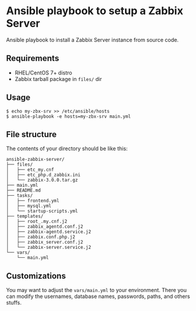 # Ansible playbook to setup a Zabbix Server
Ansible playbook to install a Zabbix Server instance from source code.

## Requirements
- RHEL/CentOS 7+ distro
- Zabbix tarball package in ``files/`` dir

## Usage
```
$ echo my-zbx-srv >> /etc/ansible/hosts
$ ansible-playbook -e hosts=my-zbx-srv main.yml
```

## File structure
The contents of your directory should be like this:

```
ansible-zabbix-server/
├── files/
│   ├── etc_my.cnf
│   ├── etc_php.d_zabbix.ini
│   └── zabbix-3.0.0.tar.gz
├── main.yml
├── README.md
├── tasks/
│   ├── frontend.yml
│   ├── mysql.yml
│   └── startup-scripts.yml
├── templates/
│   ├── root_.my.cnf.j2
│   ├── zabbix_agentd.conf.j2
│   ├── zabbix-agentd.service.j2
│   ├── zabbix.conf.php.j2
│   ├── zabbix_server.conf.j2
│   └── zabbix-server.service.j2
└── vars/
    └── main.yml
```

## Customizations
You may want to adjust the ``vars/main.yml`` to your environment. There you can modify the usernames, database names, passwords, paths, and others stuffs.

